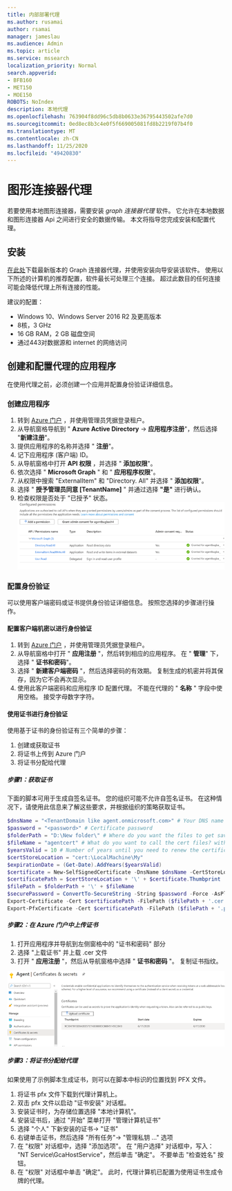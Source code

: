 ```yaml
---
title: 内部部署代理
ms.author: rusamai
author: rsamai
manager: jameslau
ms.audience: Admin
ms.topic: article
ms.service: mssearch
localization_priority: Normal
search.appverid:
- BFB160
- MET150
- MOE150
ROBOTS: NoIndex
description: 本地代理
ms.openlocfilehash: 763904f8dd96c5db8b0633e36795443502afe7d0
ms.sourcegitcommit: 0ed8ec8b3c4e0f5f669005081fd8b2219f07b4f0
ms.translationtype: MT
ms.contentlocale: zh-CN
ms.lasthandoff: 11/25/2020
ms.locfileid: "49420830"
---
```

# <a name="graph-connector-agent"></a>图形连接器代理

若要使用本地图形连接器，需要安装 *graph 连接器代理* 软件。 它允许在本地数据和图形连接器 Api 之间进行安全的数据传输。 本文将指导您完成安装和配置代理。

## <a name="installation"></a>安装

[在此处](https://aka.ms/gcadownload)下载最新版本的 Graph 连接器代理，并使用安装向导安装该软件。 使用以下所述的计算机的推荐配置，软件最长可处理三个连接。 超过此数目的任何连接可能会降低代理上所有连接的性能。

建议的配置：

* Windows 10、Windows Server 2016 R2 及更高版本
* 8核，3 GHz
* 16 GB RAM，2 GB 磁盘空间
* 通过443对数据源和 internet 的网络访问

## <a name="create-and-configure-an-app-for-the-agent"></a>创建和配置代理的应用程序  

在使用代理之前，必须创建一个应用并配置身份验证详细信息。

### <a name="create-an-app"></a>创建应用程序

1. 转到 [Azure 门户](https://portal.azure.com) ，并使用管理员凭据登录租户。
2. 从导航窗格导航到 " **Azure Active Directory**  ->  **应用程序注册**"，然后选择 "**新建注册**"。
3. 提供应用程序的名称并选择 " **注册**"。
4. 记下应用程序 (客户端) ID。
5. 从导航窗格中打开 **API 权限** ，并选择 " **添加权限**"。
6. 依次选择 " **Microsoft Graph** " 和 " **应用程序权限**"。
7. 从权限中搜索 "ExternalItem" 和 "Directory. All" 并选择 " **添加权限**"。
8. 选择 " **授予管理员同意 [TenantName]** " 并通过选择 **"是"** 进行确认。
9. 检查权限是否处于 "已授予" 状态。
     ![权限显示为 "在右侧绿色中授予" 列。](media/onprem-agent/granted-state.png)

### <a name="configure-authentication"></a>配置身份验证

可以使用客户端密码或证书提供身份验证详细信息。 按照您选择的步骤进行操作。

#### <a name="configuring-the-client-secret-for-authentication"></a>配置客户端机密以进行身份验证

1. 转到 [Azure 门户](https://portal.azure.com) ，并使用管理员凭据登录租户。
2. 从导航窗格中打开 " **应用注册** "，然后转到相应的应用程序。 在 " **管理**" 下，选择 " **证书和密码**"。
3. 选择 " **新建客户端密码** "，然后选择密码的有效期。 复制生成的机密并将其保存，因为它不会再次显示。
4. 使用此客户端密码和应用程序 ID 配置代理。 不能在代理的 " **名称** " 字段中使用空格。 接受字母数字字符。

#### <a name="using-a-certificate-for-authentication"></a>使用证书进行身份验证

使用基于证书的身份验证有三个简单的步骤：

1. 创建或获取证书
1. 将证书上传到 Azure 门户
1. 将证书分配给代理

##### <a name="step-1-get-a-certificate"></a>步骤1：获取证书

下面的脚本可用于生成自签名证书。 您的组织可能不允许自签名证书。 在这种情况下，请使用此信息来了解这些要求，并根据组织的策略获取证书。

```Powershell
$dnsName = "<TenantDomain like agent.onmicrosoft.com>" # Your DNS name
$password = "<password>" # Certificate password
$folderPath = "D:\New folder\" # Where do you want the files to get saved to? The folder needs to exist.
$fileName = "agentcert" # What do you want to call the cert files? without the file extension
$yearsValid = 10 # Number of years until you need to renew the certificate
$certStoreLocation = "cert:\LocalMachine\My"
$expirationDate = (Get-Date).AddYears($yearsValid)
$certificate = New-SelfSignedCertificate -DnsName $dnsName -CertStoreLocation $certStoreLocation -NotAfter $expirationDate -KeyExportPolicy Exportable -KeySpec Signature
$certificatePath = $certStoreLocation + '\' + $certificate.Thumbprint
$filePath = $folderPath + '\' + $fileName
$securePassword = ConvertTo-SecureString -String $password -Force -AsPlainText
Export-Certificate -Cert $certificatePath -FilePath ($filePath + '.cer')
Export-PfxCertificate -Cert $certificatePath -FilePath ($filePath + '.pfx') -Password $securePassword
```

##### <a name="step-2-upload-the-certificate-in-the-azure-portal"></a>步骤2：在 Azure 门户中上传证书

1. 打开应用程序并导航到左侧窗格中的 "证书和密码" 部分
1. 选择 "上载证书" 并上载 .cer 文件
1. 打开 " **应用注册** "，然后从导航窗格中选择 " **证书和密码** "。 复制证书指纹。

![在左窗格中选择了 "证书和密码" 时的 thumbrint 证书列表](media/onprem-agent/certificates.png)

##### <a name="step-3-assign-the-certificate-to-the-agent"></a>步骤3：将证书分配给代理

如果使用了示例脚本生成证书，则可以在脚本中标识的位置找到 PFX 文件。

1. 将证书 pfx 文件下载到代理计算机上。
1. 双击 pfx 文件以启动 "证书安装" 对话框。
1. 安装证书时，为存储位置选择 "本地计算机"。
1. 安装证书后，通过 "开始" 菜单打开 "管理计算机证书"
1. 选择 "个人" 下新安装的证书-> "证书"
1. 右键单击证书，然后选择 "所有任务"-> "管理私钥 ..." 选项
1. 在 "权限" 对话框中，选择 "添加选项"。 在 "用户选择" 对话框中，写入： "NT Service\GcaHostService"，然后单击 "确定"。 不要单击 "检查姓名" 按钮。
1. 在 "权限" 对话框中单击 "确定"。 此时，代理计算机已配置为使用证书生成令牌的代理。
